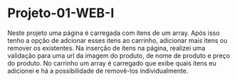 # Projeto-01-WEB-I

Neste projeto uma página é carregada com itens de um array.
Após isso tenho a opção de adcionar esses itens ao carrinho, adicionar mais itens ou remover os existentes.
Na inserção de itens na página, realizei uma validação para uma url da imagem do produto, de nome de produto e preço do produto.
No carrinho um array é carregado que exibe quais itens eu adicionei e há a possibilidade de removê-los individualmente.
